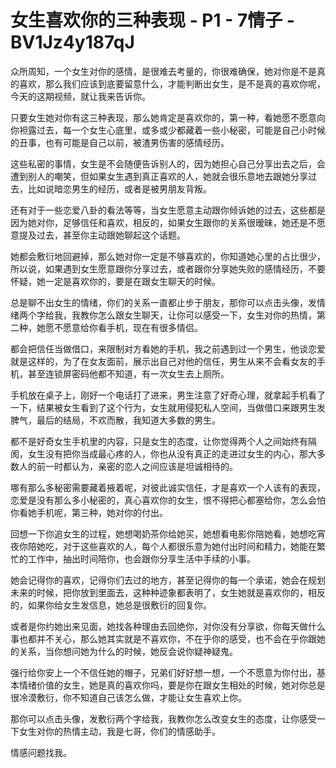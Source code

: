 # 女生喜欢你的三种表现 - P1 - 7情子 - BV1Jz4y187qJ

众所周知，一个女生对你的感情，是很难去考量的，你很难确保，她对你是不是真的喜欢，那么我们应该到底要留意什么，才能判断出女生，是不是真的喜欢你呢，今天的这期视频，就让我来告诉你。

只要女生她对你有这三种表现，那么她肯定是喜欢你的，第一种，看她愿不愿意向你袒露过去，每一个女生心底里，或多或少都藏着一些小秘密，可能是自己小时候的丑事，也有可能是自己以前，被渣男伤害的感情经历。

这些私密的事情，女生是不会随便告诉别人的，因为她担心自己分享出去之后，会遭到别人的嘲笑，但如果女生遇到真正喜欢的人，她就会很乐意地去跟她分享过去，比如说暗恋男生的经历，或者是被男朋友背叛。

还有对于一些恋爱八卦的看法等等，当女生愿意主动跟你倾诉她的过去，这些都是因为她对你，足够信任和喜欢，相反的，如果女生跟你的关系很暧昧，她还是不愿意提及过去，甚至你主动跟她聊起这个话题。

她都会敷衍地回避掉，那么她对你一定是不够喜欢的，你知道她心里的占比很少，所以说，如果遇到女生愿意跟你分享过去，或者跟你分享她失败的感情经历，不要怀疑，她一定是喜欢你的，要是在跟女生聊天的时候。

总是聊不出女生的情绪，你们的关系一直都止步于朋友，那你可以点击头像，发情绪两个字给我，我教你怎么跟女生聊天，让你可以感受一下，女生对你的热情，第二种，她愿不愿意给你看手机，现在有很多情侣。

都会把信任当做借口，来限制对方看她的手机，我之前遇到过一个男生，他谈恋爱就是这样的，为了在女友面前，展示出自己对他的信任，男生从来不会看女友的手机，甚至连锁屏密码他都不知道，有一次女生去上厕所。

手机放在桌子上，刚好一个电话打了进来，男生注意了好奇心理，就拿起手机看了一下，结果被女生看到了这个行为，女生就用侵犯私人空间，当做借口来跟男生发脾气，最后的结局，不欢而散，我知道大多数的男生。

都不是好奇女生手机里的内容，只是女生的态度，让你觉得两个人之间始终有隔阂，女生没有把你当成最心疼的人，你也从没有真正的走进过女生的内心，那大多数人的前一时都认为，亲密的恋人之间应该是坦诚相待的。

哪有那么多秘密需要藏着掖着呢，对彼此诚实信任，才是喜欢一个人该有的表现，恋爱是没有那么多小秘密的，真心喜欢你的女生，恨不得把心都塞给你，怎么会怕你看她手机呢，第三种，她对你的付出。

回想一下你追女生的过程，她想喝奶茶你给她买，她想看电影你陪她看，她想吃宵夜你陪她吃，对于这些喜欢的人，每个人都很乐意为她付出时间和精力，她能在繁忙的工作中，抽出时间陪你，也会跟你分享生活中手续的小事。

她会记得你的喜欢，记得你们去过的地方，甚至记得你的每一个承诺，她会在规划未来的时候，把你放到里面去，这种种迹象都表明了，女生她就是喜欢你的，相反的，如果你给女生发信息，她总是很敷衍的回复你。

或者是你约她出来见面，她找各种理由去回绝你，对你没有分享欲，你每天做什么事也都并不关心，那么她其实就是不喜欢你，不在乎你的感受，也不会在乎你跟她的关系，当你想问她为什么的时候，她反会说你疑神疑鬼。

强行给你安上一个不信任她的帽子，兄弟们好好想一想，一个不愿意为你付出，基本情绪价值的女生，她是真的喜欢你吗，要是你在跟女生相处的时候，她对你总是很冷漠敷衍，你不知道自己该怎么做，才能让女生喜欢上你。

那你可以点击头像，发敷衍两个字给我，我教你怎么改变女生的态度，让你感受一下女生对你的热情主动，我是七哥，你们的情感助手。

情感问题找我。